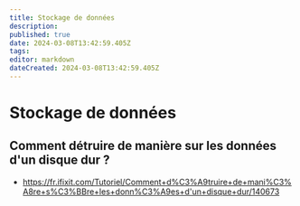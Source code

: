```yaml
---
title: Stockage de données
description: 
published: true
date: 2024-03-08T13:42:59.405Z
tags: 
editor: markdown
dateCreated: 2024-03-08T13:42:59.405Z
---
```


# Stockage de données

## Comment détruire de manière sur les données d'un disque dur ?

- <https://fr.ifixit.com/Tutoriel/Comment+d%C3%A9truire+de+mani%C3%A8re+s%C3%BBre+les+donn%C3%A9es+d'un+disque+dur/140673>